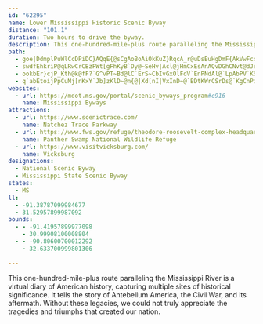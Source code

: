```yaml
---
id: "62295"
name: Lower Mississippi Historic Scenic Byway
distance: "101.1"
duration: Two hours to drive the byway.
description: This one-hundred-mile-plus route paralleling the Mississippi River is a virtual diary of American history, capturing multiple sites of historical significance. It tells the story of Antebellum America, the Civil War, and its aftermath. Without these legacies, we could not truly appreciate the tragedies and triumphs that created our nation.
path:
  - goe|DdmplPuWlCcDPiDC}AQqE{@sCgAoBoAiOkKuZ}RqcA_r@uDsBuHgDmF{AkVwFcx@cSgFaAmE]_[s@mDa@_Cq@uBy@}CmBcCaCyPaQgXkYgC_C{CqB_HmC}eAg_@gJkDaUwHwLwE}As@gCeBaBoAsDwDeFaI{H_RoOu[aDgEyBsBsDaCcBw@uE{AcEq@mAMsGK{Is@k[_BcD@{BXiQhDkHt@uHKuIa@mDy@cAe@_CyAy@s@qG_IuOcQoHcJmBqC{LsTsCwDs`@_]sDgCaGeCmTgFeBQeDAwXbE}Dd@yGj@}DDuFEsDSei@eFgHYcCDmFd@aB^mFlByZbRoHfGeKlJoJdIeClAwEhAoCVe[KwHJoFd@aXzGgEp@uPdAsXzByTxAmIK_Lm@sAQcwAiG_E@sCVgC`@gDdAkD~Aqm@x_@_QbLop@va@{GpEkCzByCfDkDlFyAlCgAzB}BjGwLzg@}AxFsB~FqBhE}ElIeOnUeFlH_D~CkE`CwoAhh@cL~EgIjEaEbCq^|UqFvEiF~E{HbIuDxFgSr]mGtIaDdDaDlCoIrF_HlCiF`BkJdCk^`HcWjEeHlBoMzFcGzCeKpDaGjA{Gz@wL\kECiGa@aEk@yFkAgt@uOkL{BoCYgEAwDHyE|@_Cx@wCtAoChB{CnC}DdFa|AbsCuCpE_CtC{GxGyDzCgHjEiDzA{HdC{k@fO_Cd@o\zIqN`EuOzDyFlAiQdBgK\{HOcKi@kCYq`@eFqOgBuDWqAWo|EyS}Oy@eKmAaRcDeg@{JwAOkVcGqu@sUw`@sK{_@{Kk|@qXeEyAcHkBsL{DuEkBsP}HcH_CyVgGmJs@wGN{Fj@wXdEmXlDaFR}MAsFd@kEnAcDpAaBfA_GlFaC`DsAlC}CzHmOha@wBlEoFtHwC`D{LfKcF`Du[nQoCjAuA^_C\uABgDMkCm@_Bk@kDaCgAsAoDsGx@jBJx@OlBeA`CiAdA}HdDqFbGwCdCcOrHqGxAyD~B{CrEwB|EeC`J{BrGoAzBwBxCsCrCaJjG_EbDyf@hh@uK|L{@r@oGnGsDdFaOtO
  - swdfEhkriP@qLRwCrCBzFWt[gFhKyB`Dy@~SeHv|Acl@jHmCxEsAnAQvDGhCNvt@dJrIz@bEG|EeAxBkAbCcBlNkMx_A_z@|C_CvA{@rDsB`J}DrGgBn]gGlGgBhBy@zAaA~EcEjCiDfIyOzCoErEyErEgDvCeBxFuBbwBsp@jNgD~c@uIbs@sMfLiC|i@oPvGiAfE[zDEtDLnMfA|Y\fFE|CQnDe@to@iM|HgBnMkD|FcA`FO|H\rCZbCh@xE`BvDdBzFrB|ItDt\|NlTdJbZ|LfFdB|EdArEr@tj@nG~RjCtq@zKfl@fIjRfDnKvADx@XTpFfC`ABfApAnMpKpIrKjYdc@~QpYxEbGbGpFzGhFbCdClEdFxYf_@tJjJdKpG|F~BzIpC|RtFrKpDjIvDlF~ClGrEbCxBjKzK~NnQjNlNjJ`IvEnDfC|AnDzAdPxC|Br@`MrGvCfAvGpBbDlAlXzKbJfE|Q`KfC~A|EhEx@d@ts@xGjd@hJrB|@`DfBtArArCvArTnDlEpA`GzC|ErBfF|AbTtF`KbGd@d@v@bAbBtCtC~GlB`E^j@hAz@z@XfAHvEBdAVrAl@rG|@tF~AfHlCfIfC|FzB~Ed@VLxCd@vFd@x@X|@Rj@^rClChBfDvEjKdAtAn@h@|Az@zJrCrBxA`H~HjB`BxAx@jGxBlD~AnT|O`C|@bCf@nGl@lFlA|Ad@dB~@fOzJlJlIrBjAhB`@|BPjBCnBShDmAvOmIzCy@TD~By@p@?jCz@lE|@|h@`IfR~BrIl@jW`DbXvC``AnNjMrAdNx@tKdAhQlArFr@dIdBxDfAjK`EpbAdc@lIlEpw@fg@lEfDbGvFpF`DdQhI`I|BrARvEXvFKpcAmK`Ig@hKMdd@Tny@~@hM\rz@`E|E?lE_@rFmAlEkBdAg@zD_D|PeRbn@or@vFsFdCeBpEaC|DqApDs@nDe@to@q@jOA`UY~a@SvmEqAn_@?nVKpE_@lDm@hA[dDcBhJuFxEmBzIcBbEAvE\lFz@vDlAbCpAvOtJpEdB|[zHfHnBpExBrEbDha@pZnPtMpEzFzG|NfCrG`CzElAjBnCtDhGvGjFfE|FlClGxAxDZrM\vFd@bC`@pLzCbPnDfEbBvAv@nb@nYb@vAAtAPc@XYXEh@HnP|KbHfEzCxA`T`IzElCvLfIdYbSnDjBxN`G|[fSzCrBrJ|HXJfInH|EbCxDz@nDf@rKhA`]FvHr@dBj@vZlHnW`GbNtDyB`Kb@dAbCfApDjA~D~Ag@xDlO~`@`D|NFjDOdBKt@cBxEy@nEOzI?Vb@rBfClGHv@Az@Sx@g@`AwD|EsEbHaFrGaF`H_CdFUZeG~Em@`BO~AV|VJfBTx@v@j@t@vBd@zBfDlJZf@xE~C`AtBf@bDz@zJIfAyArEyAlGiAtGeAjCaB`CqElDuHrDcEzHo@dCa@fCGfAx@`LrCxIr@hL\|Af@z@vBjAdAx@V^V`A?fAKv@u@~@s@^e@l@K^Gf@R~AhAlCnBpDtGzJLz@GjHN`@~D~EhAjBx@nFVr@z@fAjGpExA`EPpAF`Da@tHGzDNhCd@`BlAlBdBxAZ`AvBnQdDxJZzAq@fNmB`L?x@N~@l@xAj@fCh@~IFnDiA~DG~@NxC^`A|F~AhAd@r@n@Lj@@dEIfF@r@Nx@^`@xBdAr@|@v@tAhApCT~AEtCoBlGUrAdA~AXr@|@vD`@fCdBrDN`BBbKn@vC~LjWbDrIbCrD`BtDtAdFvB`MpAvJtAxNbDnf@CxFKzAmE`Ss@~BoArBeBzAgAnB_AvD{@`GiBxQ?`B`@dBvCnGbB~Ch@p@z@r@p@RpXxBzFJdI]nQ\~WSpO_@^FnBdCZRxALvG?jEfAtAx@bCjChEpBlAZ|BPrJ?h\g@fGk@xBk@vDmAhAq@NStDeBzCmBtVeQzBuAj`@kKlCDpQfFpCRbIFfDMpIC~Eb@|IlBpJxEzErBdF`@lEEzCa@|d@{Ijb@mHhE_Av@?rARlA~@Z_A|@aAl@c@rI}DjCyBxDqElJqOpGgL`BmD~^i~@bVmm@hA{ETmBJyIcDyUeKoo@iAsIYaJNkFT}Cv@_FzAsFfMs\`Vqp@z@aBdRoh@hEaK|HmUpE{JjDgEzPcPrDyDtHiKjAKz@JfHfDtLlD~Cr@l_@xN~XbJfVnG`gC~i@pGj@jH?dE]lFu@rH}BtE{BdHmEzHeDjd@iL~e@{KlKkA`Ku@`MQjKl@|C\v`@xFpU|DdTjChM~Bh`@vM`NrDpJjBxJrAvTrDjElAhCfAnGrDbG~E~OhNtErCzDjBx}@f\~JhE~D`CrFlE|m@zi@nHtHrExGbClFdCxH~CtLdEhMjBnEzGrKjE~Fz~@r`ApOrPbe@ff@jI`KbClEbEbJjNb]`ElItGnKhH`JtQbSpEzEdHrGdDpCrHhFv^bUhCrBbBlBv@dAfBlD`BfF\bBVvBp@xG|LnyAvFtn@pN~tAbCfUnBlPp@tElBjKtNpq@nJ|b@dBtDrFnNvDlKh@x@`FfMnDlGpFpIrI~LjGzJx_@hk@~DpGzBzG|Rd`A`CnHjA|C~Thf@jDlJbBjHdLds@pAfGfDhLfIl[|EhNrDhIdC`E`TfYjCbEjGxHvDlDtEpDtGnDvb@lPnKnE`GzC|HlGlGrGdFrHfEbH~A|BtA`C`AzB~@hD\lC|Db{@bAdJ`@dBhApDpBfEx@`BxKzOjCzFdCrHtAtFfYphBzBxLdErRdFtW|EtXvBdNvKlh@|Mly@tF_BpAIfNvBzB`AzHfGhLfIjBbBhJ|GjFpEbHrEfBt@jRzFlPjEfJtCpF|BnFhDxCdCdEjEnDhErC`FhOb[
  - ookbEr}cjP_Kth@k@fF?`G^vPT~Bd@lC`ErS~CbIvGxOlFdV`EnPNdAl@`LpAbPV`KSbPJpAXdAhAtBpFpC|AhAdCjCbAjB~AvGrAjDdCtFzC|CdA`Bl@xAzC~E`PpRd@x@d@pC{@zB{@x@wAl@mElAwAn@}FhFy@z@o@pAkIpVU^eMpGcE`DmB~C]nAa@bDg@jHaBjH_@nD~Bnb@~@|M?`HsDtHcHzJgEdIgExFyZd[mRhTyBzEoA`HeA`EgCdIgAfB}HdFgGIa[oBDn@iEjCcBz@kDdAaAj@qCfC}FrGcB~B_BzC
  - q`abEtoijPpCuMj[nKxY`Jb]zKlD~@n{@|Xd[nI|VxInD~@`BDtKWrCSrDs@`KgCnPiDdDc@p@CbBDbX~BxT~Ald@~DtJfCbLhGvDdC`G`DlPfFf[`JzDrBxF`EpPdPjGhFhKfGlLxF~EdD`IhDpIrBvH\~m@]~CNbFl@xOfEfu@jTvEhApSbGnD~AnB~AtE~EhCbGf`@riApHtVzD|HbExG`C~CbHrH~HfFbFtC
websites:
  - url: https://mdot.ms.gov/portal/scenic_byways_program#c916
    name: Mississippi Byways
attractions:
  - url: https://www.scenictrace.com/
    name: Natchez Trace Parkway
  - url: https://www.fws.gov/refuge/theodore-roosevelt-complex-headquarters-panther-swamp
    name: Panther Swamp National Wildlife Refuge
  - url: https://www.visitvicksburg.com/
    name: Vicksburg
designations:
  - National Scenic Byway
  - Mississippi State Scenic Byway
states:
  - MS
ll:
  - -91.38787099984677
  - 31.52957899987092
bounds:
  - - -91.41957899977098
    - 30.99908100008804
  - - -90.80600700012292
    - 32.633700999801306

---
```


This one-hundred-mile-plus route paralleling the Mississippi River is a virtual diary of American history, capturing multiple sites of historical significance. It tells the story of Antebellum America, the Civil War, and its aftermath. Without these legacies, we could not truly appreciate the tragedies and triumphs that created our nation.
